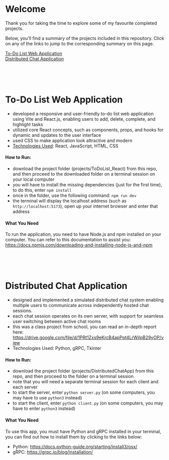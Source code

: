 <br>
 
# Welcome
Thank you for taking the time to explore some of my favourite completed projects.  
  
Below, you’ll find a summary of the projects included in this repository. Click on any of the links to jump to the corresponding summary on this page. 

[To-Do List Web Application](#to-do-list-web-application)  
[Distributed Chat Application](#distributed-chat-application)


<br>
<br>
<br>   


# To-Do List Web Application
- developed a responsive and user-friendly to-do list web application using Vite and React.js, enabling users to add, delete, complete, and highlight tasks
- utilized core React concepts, such as components, props, and hooks for dynamic and updates to the user interface
- used CSS to make application look attractive and modern
- <u>Technologies Used</u>: React, JavaScript, HTML, CSS

#### How to Run:
- download the project folder (projects/ToDoList_React) from this repo, and then proceed to the downloaded folder on a terminal session on your local computer
- you will have to install the missing dependencies (just for the first time), to do this, enter `npm install`
- once in the folder, use the following command: `npm run dev`
- the terminal will display the localhost address (such as `http://localhost:5173`), open up your internet browser and enter that address

#### What You Need
To run the application, you need to have Node.js and npm installed on your computer. You can refer to this documentation to assist you: https://docs.npmjs.com/downloading-and-installing-node-js-and-npm

    
<br>
<br>
<br>    
  
  


# Distributed Chat Application
- designed and implemented a simulated distributed chat system enabling multiple users to communicate across independently hosted chat sessions.
- each chat session operates on its own server, with support for seamless user switching between active chat rooms
- this was a class project from school, you can read an in-depth report here: https://drive.google.com/file/d/1PRt1Zxs9eKrcB4apPpt4LrWjlpB29yOP/view 
- Technologies Used: Python, gRPC, Tkinter

#### How to Run:
- download the project folder (projects/DistributedChatApp) from this repo, and then proceed to the folder on a terminal session
- note that you will need a separate terminal session for each client and each server
- to start the server, enter `python server.py` (on some computers, you may have to use `python3` instead)
- to start the client, enter `python client.py` (on some computers, you may have to enter `python3` instead)

#### What You Need
To use this app, you must have Python and gRPC installed in your terminal, you can find out how to install them by clicking to the links below:  
- Python: https://docs.python-guide.org/starting/install3/osx/  
- gRPC: https://grpc.io/blog/installation/  




